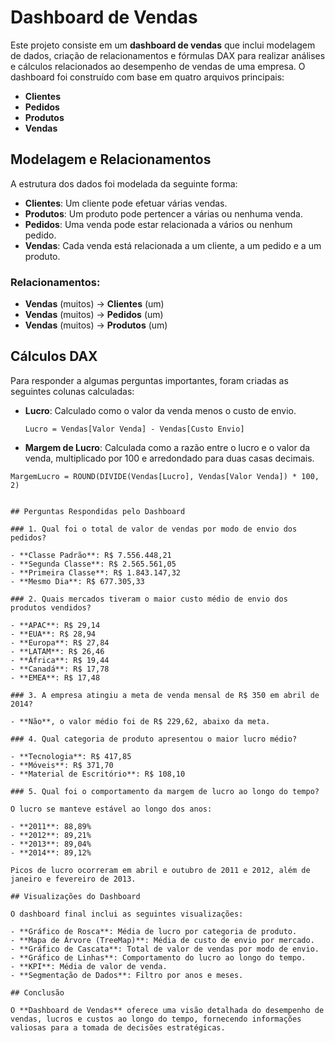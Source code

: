 # Dashboard de Vendas

Este projeto consiste em um **dashboard de vendas** que inclui modelagem de dados, criação de relacionamentos e fórmulas DAX para realizar análises e cálculos relacionados ao desempenho de vendas de uma empresa. O dashboard foi construído com base em quatro arquivos principais:

- **Clientes**
- **Pedidos**
- **Produtos**
- **Vendas**

## Modelagem e Relacionamentos

A estrutura dos dados foi modelada da seguinte forma:

- **Clientes**: Um cliente pode efetuar várias vendas.
- **Produtos**: Um produto pode pertencer a várias ou nenhuma venda.
- **Pedidos**: Uma venda pode estar relacionada a vários ou nenhum pedido.
- **Vendas**: Cada venda está relacionada a um cliente, a um pedido e a um produto.

### Relacionamentos:

- **Vendas** (muitos) → **Clientes** (um)
- **Vendas** (muitos) → **Pedidos** (um)
- **Vendas** (muitos) → **Produtos** (um)

## Cálculos DAX

Para responder a algumas perguntas importantes, foram criadas as seguintes colunas calculadas:

- **Lucro**: Calculado como o valor da venda menos o custo de envio.
  
  ```DAX
  Lucro = Vendas[Valor Venda] - Vendas[Custo Envio]

- **Margem de Lucro**: Calculada como a razão entre o lucro e o valor da venda, multiplicado por 100 e arredondado para duas casas decimais.

```DAX
MargemLucro = ROUND(DIVIDE(Vendas[Lucro], Vendas[Valor Venda]) * 100, 2)


## Perguntas Respondidas pelo Dashboard

### 1. Qual foi o total de valor de vendas por modo de envio dos pedidos?

- **Classe Padrão**: R$ 7.556.448,21
- **Segunda Classe**: R$ 2.565.561,05
- **Primeira Classe**: R$ 1.843.147,32
- **Mesmo Dia**: R$ 677.305,33

### 2. Quais mercados tiveram o maior custo médio de envio dos produtos vendidos?

- **APAC**: R$ 29,14
- **EUA**: R$ 28,94
- **Europa**: R$ 27,84
- **LATAM**: R$ 26,46
- **África**: R$ 19,44
- **Canadá**: R$ 17,78
- **EMEA**: R$ 17,48

### 3. A empresa atingiu a meta de venda mensal de R$ 350 em abril de 2014?

- **Não**, o valor médio foi de R$ 229,62, abaixo da meta.

### 4. Qual categoria de produto apresentou o maior lucro médio?

- **Tecnologia**: R$ 417,85
- **Móveis**: R$ 371,70
- **Material de Escritório**: R$ 108,10

### 5. Qual foi o comportamento da margem de lucro ao longo do tempo?

O lucro se manteve estável ao longo dos anos:

- **2011**: 88,89%
- **2012**: 89,21%
- **2013**: 89,04%
- **2014**: 89,12%

Picos de lucro ocorreram em abril e outubro de 2011 e 2012, além de janeiro e fevereiro de 2013.

## Visualizações do Dashboard

O dashboard final inclui as seguintes visualizações:

- **Gráfico de Rosca**: Média de lucro por categoria de produto.
- **Mapa de Árvore (TreeMap)**: Média de custo de envio por mercado.
- **Gráfico de Cascata**: Total de valor de vendas por modo de envio.
- **Gráfico de Linhas**: Comportamento do lucro ao longo do tempo.
- **KPI**: Média de valor de venda.
- **Segmentação de Dados**: Filtro por anos e meses.

## Conclusão

O **Dashboard de Vendas** oferece uma visão detalhada do desempenho de vendas, lucros e custos ao longo do tempo, fornecendo informações valiosas para a tomada de decisões estratégicas.
